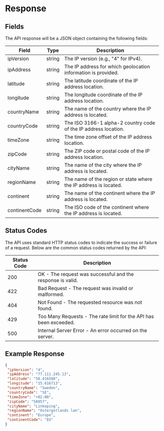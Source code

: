 # Response

## Fields

The API response will be a JSON object containing the following fields:

| Field          | Type   | Description                                       |
|----------------|--------|---------------------------------------------------|
| ipVersion      | string | The IP version (e.g., "4" for IPv4).              |
| ipAddress      | string | The IP address for which geolocation information is provided. |
| latitude       | string | The latitude coordinate of the IP address location.|
| longitude      | string | The longitude coordinate of the IP address location.|
| countryName    | string | The name of the country where the IP address is located.|
| countryCode    | string | The ISO 3166-1 alpha-2 country code of the IP address location.|
| timeZone       | string | The time zone offset of the IP address location.|
| zipCode        | string | The ZIP code or postal code of the IP address location.|
| cityName       | string | The name of the city where the IP address is located.|
| regionName     | string | The name of the region or state where the IP address is located.|
| continent      | string | The name of the continent where the IP address is located.|
| continentCode  | string | The ISO code of the continent where the IP address is located.|

## Status Codes

The API uses standard HTTP status codes to indicate the success or failure of a request. Below are the common status codes returned by the API:

| Status Code | Description |
|-------------|-------------|
| 200         | OK - The request was successful and the response is valid.|
| 422         | Bad Request - The request was invalid or malformed.|
| 404         | Not Found - The requested resource was not found.|
| 429         | Too Many Requests - The rate limit for the API has been exceeded.|
| 500         | Internal Server Error - An error occurred on the server.|


## Example Response

```json
{
 "ipVersion": "4",
 "ipAddress": "77.111.245.13",
 "latitude": "58.416588",
 "longitude": "15.616713",
 "countryName": "Sweden",
 "countryCode": "SE",
 "timeZone": "+02:00",
 "zipCode": "58957",
 "cityName": "Linkoping",
 "regionName": "Ostergotlands lan",
 "continent": "Europe",
 "continentCode": "EU"
}
```